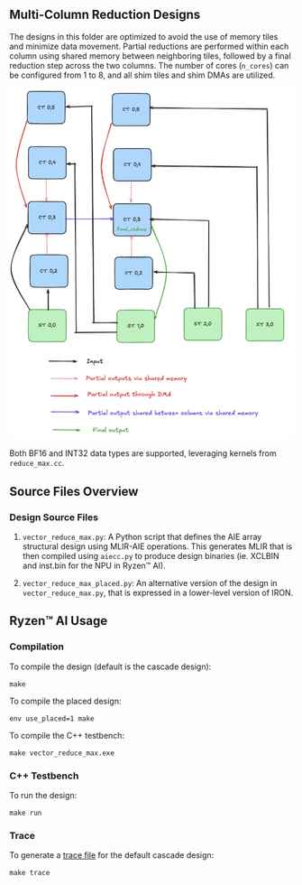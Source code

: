 <!---//===- README.md --------------------------*- Markdown -*-===//
//
// This file is licensed under the Apache License v2.0 with LLVM Exceptions.
// See https://llvm.org/LICENSE.txt for license information.
// SPDX-License-Identifier: Apache-2.0 WITH LLVM-exception
//
// Copyright (C) 2025, Advanced Micro Devices, Inc.
// 
//===----------------------------------------------------------------------===//-->
## Multi-Column Reduction Designs

The designs in this folder are optimized to avoid the use of memory tiles and minimize data movement. Partial reductions are performed within each column using shared memory between neighboring tiles, followed by a final reduction step across the two columns. The number of cores (`n_cores`) can be configured from 1 to 8, and all shim tiles and shim DMAs are utilized. 

![](assets/Multi-Col.png)

Both BF16 and INT32 data types are supported, leveraging kernels from `reduce_max.cc`.

## Source Files Overview

### Design Source Files

1. `vector_reduce_max.py`: A Python script that defines the AIE array structural design using MLIR-AIE operations. This generates MLIR that is then compiled using `aiecc.py` to produce design binaries (ie. XCLBIN and inst.bin for the NPU in Ryzen™ AI). 

2. `vector_reduce_max_placed.py`: An alternative version of the design in `vector_reduce_max.py`, that is expressed in a lower-level version of IRON.

## Ryzen™ AI Usage

### Compilation

To compile the design (default is the cascade design):

```shell
make
```

To compile the placed design:

```shell
env use_placed=1 make
```

To compile the C++ testbench:

```shell
make vector_reduce_max.exe
```
### C++ Testbench

To run the design:

```shell
make run
```

### Trace

To generate a [trace file](../../../programming_guide/section-4/section-4b/README.md) for the default cascade design:

```shell
make trace
```
